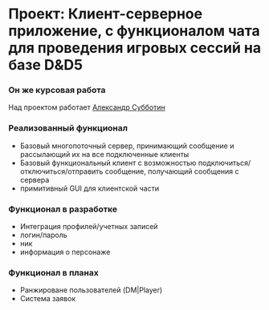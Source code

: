 # Проект: Клиент-серверное приложение, с функционалом чата для проведения игровых сессий на базе D&D5
### Он же курсовая работа
Над проектом работает [Александр Субботин](https://vk.com/nuald)

### Реализованный функционал
* Базовый многопоточный сервер, принимающий сообщение и рассылающий их на все подключенные клиенты
* Базовый функциональный клиент с возможностью подключиться/отключиться/отправить сообщение, получающий сообщения с сервера
* примитивный GUI для клиентской части

### Функционал в разработке 
* Интеграция профилей/учетных записей
 * логин/пароль
 * ник
 * информация о персонаже

### Функционал в планах
* Ранжироване пользователей (DM|Player)
* Система заявок
